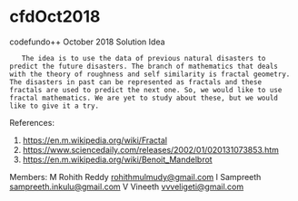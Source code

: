 # cfdOct2018
codefundo++ October 2018 Solution Idea

       The idea is to use the data of previous natural disasters to predict the future disasters. The branch of mathematics that deals with the theory of roughness and self similarity is fractal geometry. The disasters in past can be represented as fractals and these fractals are used to predict the next one. So, we would like to use fractal mathematics. We are yet to study about these, but we would like to give it a try. 

References:

1) https://en.m.wikipedia.org/wiki/Fractal
2) https://www.sciencedaily.com/releases/2002/01/020131073853.htm
3) https://en.m.wikipedia.org/wiki/Benoit_Mandelbrot
      
Members:
M Rohith Reddy    rohithmulmudy@gmail.com
I Sampreeth       sampreeth.inkulu@gmail.com
V Vineeth         vvveligeti@gmail.com
